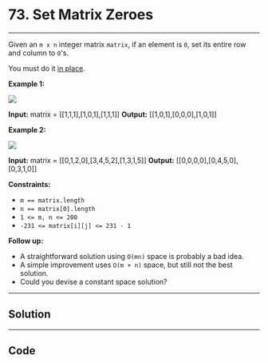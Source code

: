 # 73. Set Matrix Zeroes

---

Given an `m x n` integer matrix `matrix`, if an element is `0`, set its entire row and column to `0`'s.

You must do it [in place](https://en.wikipedia.org/wiki/In-place_algorithm).

 

**Example 1:**

![](https://assets.leetcode.com/uploads/2020/08/17/mat1.jpg)


**Input:** matrix = [[1,1,1],[1,0,1],[1,1,1]]
**Output:** [[1,0,1],[0,0,0],[1,0,1]]


**Example 2:**

![](https://assets.leetcode.com/uploads/2020/08/17/mat2.jpg)


**Input:** matrix = [[0,1,2,0],[3,4,5,2],[1,3,1,5]]
**Output:** [[0,0,0,0],[0,4,5,0],[0,3,1,0]]


 

**Constraints:**

  * `m == matrix.length`
  * `n == matrix[0].length`
  * `1 <= m, n <= 200`
  * `-231 <= matrix[i][j] <= 231 - 1`



 

**Follow up:**

  * A straightforward solution using `O(mn)` space is probably a bad idea.
  * A simple improvement uses `O(m + n)` space, but still not the best solution.
  * Could you devise a constant space solution?

---

## Solution



---

## Code
```python


```